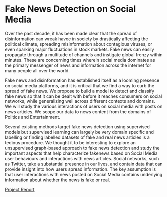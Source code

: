 # Fake News Detection on Social Media

Over the past decade, it has been made clear that the spread of disinformation can wreak havoc in society by drastically affecting the political climate, spreading misinformation about contagious viruses, or even sparking major fluctuations in stock markets. Fake news can easily propagate through a multitude of channels and instigate global frenzy within minutes. These are concerning times wherein social media dominates as the primary messenger of news and information across the internet for many people all over the world. 
  
Fake news and disinformation has established itself as a looming presence on social media platforms, and it is critical that we find a way to curb the spread of fake news. We propose to build a model to detect and classify fake news so that it can be dealt with before it reaches consumers on social networks, while generalizing well across different contexts and domains. We will study the various interactions of users on social media with posts on news articles. We scope our data to news content from the domains of Politics and Entertainment.  
  
Several existing methods target fake news detection using supervised models but supervised learning can largely be very domain specific and labelling or finding labelled datasets of fake and real news articles is a tedious procedure. We thought it to be interesting to explore an unsupervised graph-based approach to fake news detection and study the important aspects that help characterize fakenews based on Social Media user behaviours and interactions with news articles. Social networks, such as Twitter, take a substantial presence in our lives, and contain data that can provide insight into how users spread information. The key assumption is that user interactions with news posted on Social Media contains underlying information about whether the news is fake or real.

[Project Report](https://github.com/smuktevi/fakenews/blob/main/FakeNewsDetection.pdf)
